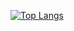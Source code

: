 [![Top Langs](https://github-readme-stats.vercel.app/api/top-langs/?username=keiich)](https://github.com/anuraghazra/github-readme-stats)
